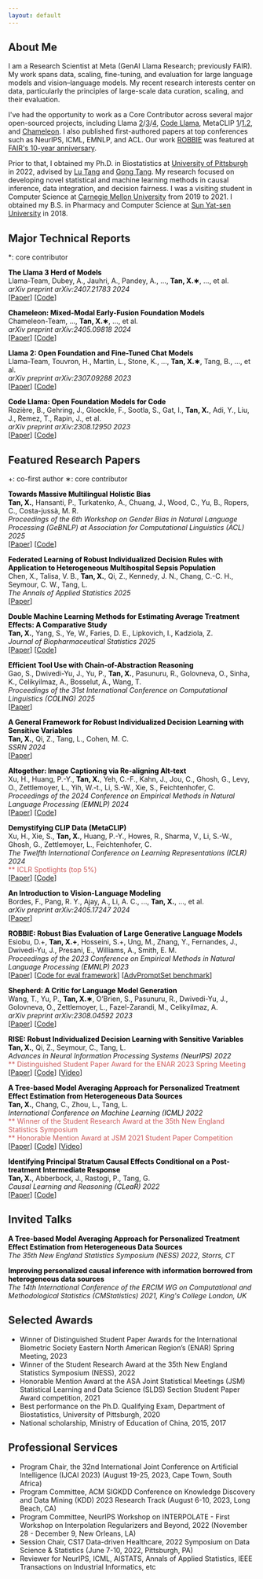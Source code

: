 ```yaml
---
layout: default
---
```

## About Me
I am a Research Scientist at Meta (GenAI Llama Research; previously FAIR). My work spans data, scaling, fine-tuning, and evaluation for large language models and vision–language models. My recent research interests center on data, particularly the principles of large-scale data curation, scaling, and their evaluation.

I've had the opportunity to work as a Core Contributor across several major open-sourced projects, including Llama [2](https://arxiv.org/pdf/2307.09288)/[3](https://arxiv.org/pdf/2407.21783)/[4](https://ai.meta.com/blog/llama-4-multimodal-intelligence/), [Code Llama](https://arxiv.org/pdf/2308.12950), MetaCLIP [1](https://arxiv.org/pdf/2309.16671)/[1.2](https://arxiv.org/pdf/2410.17251), and [Chameleon](https://arxiv.org/pdf/2405.09818). I also published first-authored papers at top conferences such as NeurIPS, ICML, EMNLP, and ACL. Our work [ROBBIE](https://arxiv.org/pdf/2311.18140) was featured at [FAIR's 10-year anniversary](https://ai.meta.com/blog/fair-progress-and-learnings-across-socially-responsible-ai-research/).

Prior to that, I obtained my Ph.D. in Biostatistics at [University of Pittsburgh](https://publichealth.pitt.edu/biostatistics) in 2022, advised by [Lu Tang](https://publichealth.pitt.edu/home/directory/lu-tang) and [Gong Tang](https://publichealth.pitt.edu/home/directory/gong-tang). My research focused on developing novel statistical and machine learning methods in causal inference, data integration, and decision fairness. I was a visiting student in Computer Science at [Carnegie Mellon University](https://www.cs.cmu.edu/) from 2019 to 2021. I obtained my B.S. in Pharmacy and Computer Science at [Sun Yat-sen University](https://www.sysu.edu.cn/sysuen/) in 2018. 

<!-- My research interest lies in developing novel statistical and machine learning methods in <font color='#000000'>causal inference</font>, <font color='#000000'>data integration</font>, and <font color='#000000'>decision fairness</font>. -->
<!-- <strong>data integration</strong>, and <strong>decision fairness</strong>.  -->

<!-- I had been a Graduate student researcher at [NRG Oncology](https://www.nrgoncology.org/) during my PhD. I interned at [Eli Lilly and Company](https://www.lilly.com/) in summer 2021 working with [Shu Yang](https://shuyang.wordpress.ncsu.edu/) and [Ilya Lipkovich](https://scholar.google.com/citations?user=m4bEhasAAAAJ&hl=en). I also worked with [Timothy Girard](https://ccm.pitt.edu/?q=content/girard-timothy) at Department of Critical Care Medicine, University of Pittsburgh.  -->

<!-- I enjoy volunteering. As well as being am a weekly cat care volunteer at [Humane Animal Rescue](https://www.humaneanimalrescue.org/), I was a pro-bono consultant at [Fourth River Solutions](http://www.fourthriversolutions.org/) for local businesses in Pittsburgh. I worked as a data science project reviewer in a global team at [DataKind](https://www.datakind.org/) to help identify impactful and innovative proposals that will help spur inclusive growth during the pandemic in summer 2020. -->


<!-- ## Education
<div align="left">
        <strong> University of Southern California, CA, USA (Aug 2015 - Dec 2018) </strong>
          <a href="https://www.usc.edu/" target="_blank" rel="external">
            <img border="0" src="usc_logo.jpg" align="right" width="70" height="70">
          </a> 
        <ul>
        <li>
          Doctor of Philosophy (Ph.D), Electrical Engineering</li>
        <li>
          Advisor: Prof. Ram Nevatia</li>
      </ul>      
      </div>

<div align="left">
        <strong> Tsinghua University, Beijing, China (Aug 2011 - Jun 2015) </strong>
          <a href="http://www.tsinghua.edu.cn/publish/newthuen/" target="_blank" rel="external">
            <img border="0" src="Tsinghua_Logo.png" align="right" width="70" height="70">
          </a> 
        <ul>
        <li>
          Bachelor of Engineering (B.E), Microelectronics</li>
        <li>
          Graduated with Excellent Thesis Award</li>
      </ul>      
      </div> -->

## Major Technical Reports
*: core contributor

<tr>
<td width="100%">
<p>
    <b><font color='#000000'>The Llama 3 Herd of Models</font></b><br>
    Llama-Team, Dubey, A., Jauhri, A., Pandey, A., ..., <b><font color='#000000'>Tan, X.∗</font></b>, ..., et al.<br>
    <em>arXiv preprint arXiv:2407.21783 2024</em><br>
    <!-- <font color='#CD5C5C'>** Llama 3 introduced 8B, 70B, and 405B-parameter models, trained on 15 trillion tokens and offering up to a 128K context window. It has been widely discussed in media and the AI community for achieving state-of-the-art performance on reasoning, coding, and multilingual benchmarks. The models are fully open-sourced and accessible through Hugging Face and major cloud providers.</font><br> -->
[<a href="https://arxiv.org/abs/2407.21783">Paper</a>] [<a href="https://github.com/meta-llama/llama3">Code</a>]
</p>
</td>
</tr>


<tr>
<td width="100%">
<p>
    <b><font color='#000000'>Chameleon: Mixed-Modal Early-Fusion Foundation Models</font></b><br>
    Chameleon-Team, ..., <b><font color='#000000'>Tan, X.∗</font></b>, ..., et al.<br>
    <em>arXiv preprint arXiv:2405.09818 2024</em><br>
[<a href="https://arxiv.org/abs/2405.09818">Paper</a>] [<a href="https://github.com/facebookresearch/chameleon">Code</a>]
</p>
</td>
</tr>

<tr>
<td width="100%">
<p>
    <b><font color='#000000'>Llama 2: Open Foundation and Fine-Tuned Chat Models</font></b><br>
    Llama-Team, Touvron, H., Martin, L., Stone, K., ..., <b><font color='#000000'>Tan, X.∗</font></b>, Tang, B., ..., et al.<br>
    <em>arXiv preprint arXiv:2307.09288 2023</em><br>
    <!-- <font color='#CD5C5C'>** Llama 2 is widely covered by major media such as The New York Times, The Guardian, and CNBC, and discussed and cited by the academic community. The paper has accumulated about 600 citations within the first three months of publication. The model has been made available on commercial cloud services such as Google Cloud Platform, Amazon Web Services, and Microsoft Azure.</font><br> -->
[<a href="https://arxiv.org/abs/2307.09288">Paper</a>] [<a href="https://github.com/meta-llama/llama">Code</a>]
</p>
</td>
</tr>

<tr>
<td width="100%">
<p>
    <b><font color='#000000'>Code Llama: Open Foundation Models for Code</font></b><br>
    Rozière, B., Gehring, J., Gloeckle, F., Sootla, S., Gat, I., <b><font color='#000000'>Tan, X.</font></b>, Adi, Y., Liu, J., Remez, T., Rapin, J., et al.<br>
    <em>arXiv preprint arXiv:2308.12950 2023</em><br>
    <!-- <font color='#CD5C5C'>** Code Llama is widely covered by major media such as Reuters, The Verge, and Wired. The model has been made available on commercial cloud services such as Google Cloud Platform, Amazon Web Services, and Microsoft Azure.</font><br> -->
[<a href="https://arxiv.org/abs/2308.12950">Paper</a>] [<a href="https://github.com/meta-llama/codellama">Code</a>]
</p>
</td>
</tr>


## Featured Research Papers
+: co-first author
∗: core contributor

<tr>
<td width="100%">
<p>
    <b><font color='#000000'>Towards Massive Multilingual Holistic Bias</font></b><br>
    <b><font color='#000000'>Tan, X.</font></b>, Hansanti, P., Turkatenko, A., Chuang, J., Wood, C., Yu, B., Ropers, C., Costa-jussà, M. R.<br>
    <em>Proceedings of the 6th Workshop on Gender Bias in Natural Language Processing (GeBNLP) at Association for Computational Linguistics (ACL) 2025</em><br>
[<a href="https://aclanthology.org/2025.gebnlp-1.35/">Paper</a>] [<a href="https://github.com/facebookresearch/ResponsibleNLP/tree/main/mmhb">Code</a>]
</p>
</td>
</tr>

<tr>
<td width="100%">
<p>
    <b><font color='#000000'>Federated Learning of Robust Individualized Decision Rules with Application to Heterogeneous Multihospital Sepsis Population</font></b><br>
    Chen, X., Talisa, V. B., <b><font color='#000000'>Tan, X.</font></b>, Qi, Z., Kennedy, J. N., Chang, C.-C. H., Seymour, C. W., Tang, L.<br>
    <em>The Annals of Applied Statistics 2025</em><br>
[<a href="https://projecteuclid.org/journals/annals-of-applied-statistics/volume-19/issue-2/Federated-learning-of-robust-individualized-decision-rules-with-application-to/10.1214/25-AOAS2017.full">Paper</a>]
</p>
</td>
</tr>

<tr>
<td width="100%">
<p>
    <b><font color='#000000'>Double Machine Learning Methods for Estimating Average Treatment Effects: A Comparative Study</font></b><br>
    <b><font color='#000000'>Tan, X.</font></b>, Yang, S., Ye, W., Faries, D. E., Lipkovich, I., Kadziola, Z.<br>
    <em>Journal of Biopharmaceutical Statistics 2025</em><br>
[<a href="https://www.tandfonline.com/doi/abs/10.1080/10543406.2025.2489281">Paper</a>] [<a href="https://github.com/ellenxtan/RealWorld-DoublyRobustML">Code</a>]
</p>
</td>
</tr>

<tr>
<td width="100%">
<p>
    <b><font color='#000000'>Efficient Tool Use with Chain-of-Abstraction Reasoning</font></b><br>
    Gao, S., Dwivedi-Yu, J., Yu, P., <b><font color='#000000'>Tan, X.</font></b>, Pasunuru, R., Golovneva, O., Sinha, K., Celikyilmaz, A., Bosselut, A., Wang, T.<br>
    <em>Proceedings of the 31st International Conference on Computational Linguistics (<font color='#000000'>COLING</font>) 2025</em><br>
[<a href="https://aclanthology.org/2025.coling-main.185/">Paper</a>]
</p>
</td>
</tr>

<tr>
<td width="100%">
<p>
    <b><font color='#000000'>A General Framework for Robust Individualized Decision Learning with Sensitive Variables</font></b><br>
    <b><font color='#000000'>Tan, X.</font></b>, Qi, Z., Tang, L., Cohen, M. C.<br>
    <em>SSRN 2024</em><br>
[<a href="https://ssrn.com/abstract=4722923">Paper</a>]
</p>
</td>
</tr>

<tr>
<td width="100%">
<p>
    <b><font color='#000000'>Altogether: Image Captioning via Re-aligning Alt-text</font></b><br>
    Xu, H., Huang, P.-Y., <b><font color='#000000'>Tan, X.</font></b>, Yeh, C.-F., Kahn, J., Jou, C., Ghosh, G., Levy, O., Zettlemoyer, L., Yih, W.-t., Li, S.-W., Xie, S., Feichtenhofer, C.<br>
    <em>Proceedings of the 2024 Conference on Empirical Methods in Natural Language Processing (<font color='#000000'>EMNLP</font>) 2024</em><br>
[<a href="https://aclanthology.org/2024.emnlp-main.193/">Paper</a>] [<a href="https://github.com/facebookresearch/MetaCLIP">Code</a>]
</p>
</td>
</tr>

<tr>
<td width="100%">
<p>
    <b><font color='#000000'>Demystifying CLIP Data (MetaCLIP)</font></b><br>
    Xu, H., Xie, S., <b><font color='#000000'>Tan, X.</font></b>, Huang, P.-Y., Howes, R., Sharma, V., Li, S.-W., Ghosh, G., Zettlemoyer, L., Feichtenhofer, C.<br>
    <em>The Twelfth International Conference on Learning Representations (<font color='#000000'>ICLR</font>) 2024</em><br>
    <font color='#CD5C5C'>** ICLR Spotlights (top 5%)</font><br>
[<a href="https://openreview.net/forum?id=5BCFlnfE1g">Paper</a>] [<a href="https://github.com/facebookresearch/MetaCLIP">Code</a>]
</p>
</td>
</tr>

<tr>
<td width="100%">
<p>
    <b><font color='#000000'>An Introduction to Vision-Language Modeling</font></b><br>
    Bordes, F., Pang, R. Y., Ajay, A., Li, A. C., ..., <b><font color='#000000'>Tan, X.</font></b>, ..., et al.<br>
    <em>arXiv preprint arXiv:2405.17247 2024</em><br>
[<a href="https://arxiv.org/abs/2405.17247">Paper</a>]
</p>
</td>
</tr>

<tr>
<td width="100%">
<p>
    <b><font color='#000000'>ROBBIE: Robust Bias Evaluation of Large Generative Language Models</font></b><br>
    Esiobu, D.+, <b><font color='#000000'>Tan, X.+</font></b>, Hosseini, S.+, Ung, M., Zhang, Y., Fernandes, J., Dwivedi-Yu, J., Presani, E., Williams, A., Smith, E. M.<br>
    <em>Proceedings of the 2023 Conference on Empirical Methods in Natural Language Processing (<font color='#000000'>EMNLP</font>) 2023</em><br>
[<a href="https://aclanthology.org/2023.emnlp-main.230/">Paper</a>] [<a href="https://github.com/facebookresearch/ResponsibleNLP/tree/main/robbie">Code for eval framework</a>] [<a href="https://github.com/facebookresearch/ResponsibleNLP/tree/main/AdvPromptSet">AdvPromptSet benchmark</a>]
</p>
</td>
</tr>

<tr>
<td width="100%">
<p>
    <b><font color='#000000'>Shepherd: A Critic for Language Model Generation</font></b><br>
    Wang, T., Yu, P., <b><font color='#000000'>Tan, X.∗</font></b>, O’Brien, S., Pasunuru, R., Dwivedi-Yu, J., Golovneva, O., Zettlemoyer, L., Fazel-Zarandi, M., Celikyilmaz, A.<br>
    <em>arXiv preprint arXiv:2308.04592 2023</em><br>
[<a href="https://arxiv.org/abs/2308.04592">Paper</a>] [<a href="https://github.com/facebookresearch/Shepherd">Code</a>]
</p>
</td>
</tr>

<tr>
<td width="100%">
<p>
    <b><font color='#000000'>RISE: Robust Individualized Decision Learning with Sensitive Variables</font></b><br>
    <b><font color='#000000'>Tan, X.</font></b>, Qi, Z., Seymour, C., Tang, L.<br>
    <em>Advances in Neural Information Processing Systems (<font color='#000000'>NeurIPS</font>) 2022</em><br>
    <font color='#CD5C5C'>** Distinguished Student Paper Award for the ENAR 2023 Spring Meeting</font><br>
[<a href="https://arxiv.org/abs/2211.06569">Paper</a>] [<a href="https://github.com/ellenxtan/rise">Code</a>] [<a href="">Video</a>]
</p>
</td>
</tr>


<tr>
<td width="100%">
<p>
    <b><font color='#000000'>A Tree-based Model Averaging Approach for Personalized Treatment Effect Estimation from Heterogeneous Data Sources</font></b><br>
    <b><font color='#000000'>Tan, X.</font></b>, Chang, C., Zhou, L., Tang, L.<br>
    <em>International Conference on Machine Learning (<font color='#000000'>ICML</font>) 2022</em><br>
    <font color='#CD5C5C'>** Winner of the Student Research Award at the 35th New England Statistics Symposium</font><br>
    <font color='#CD5C5C'>** Honorable Mention Award at JSM 2021 Student Paper Competition</font><br>
[<a href="https://proceedings.mlr.press/v162/tan22a/tan22a.pdf">Paper</a>] [<a href="https://github.com/ellenxtan/ifedtree">Code</a>] [<a href="https://slideslive.com/38984007/a-treebased-model-averaging-approach-for-personalized-treatment-effect-estimation-from-heterogeneous-data-sources">Video</a>]
</p>
</td>
</tr>


<tr>
<td width="100%">
<p>
    <b><font color='#000000'>Identifying Principal Stratum Causal Effects Conditional on a Post-treatment Intermediate Response</font></b><br>
    <b><font color='#000000'>Tan, X.</font></b>, Abberbock, J., Rastogi, P., Tang, G.<br>
    <em>Causal Learning and Reasoning (<font color='#000000'>CLeaR</font>) 2022</em><br>
[<a href="https://proceedings.mlr.press/v177/tan22a/tan22a.pdf">Paper</a>] [<a href="https://github.com/ellenxtan/ps_ate">Code</a>] 
</p>
</td>
</tr>


## Invited Talks

<tr>
<td width="100%">
<p>
    <b><font color='#000000'>A Tree-based Model Averaging Approach for Personalized Treatment Effect Estimation from Heterogeneous Data Sources</font></b><br>
    <!-- <b>Xiaoqing Tan</b><br> -->
    <em>The 35th New England Statistics Symposium (NESS) 2022, Storrs, CT</em><br>
</p>
</td>
</tr>

<tr>
<td width="100%">
<p>
    <b><font color='#000000'>Improving personalized causal inference with information borrowed from heterogeneous data sources</font></b><br>
    <!-- <b>Xiaoqing Tan</b><br> -->
    <em>The 14th International Conference of the ERCIM WG on Computational and Methodological Statistics (CMStatistics) 2021, King's College London, UK</em><br>
</p>
</td>
</tr>


## Selected Awards

- Winner of Distinguished Student Paper Awards for the International Biometric Society Eastern North American Region’s (ENAR) Spring Meeting, 2023
- Winner of the Student Research Award at the 35th New England Statistics Symposium (NESS), 2022
- Honorable Mention Award at the ASA Joint Statistical Meetings (JSM) Statistical Learning and Data Science (SLDS) Section Student Paper Award competition, 2021
- Best performance on the Ph.D. Qualifying Exam, Department of Biostatistics, University of Pittsburgh, 2020
- National scholarship, Ministry of Education of China, 2015, 2017


## Professional Services

- Program Chair, the 32nd International Joint Conference on Artificial Intelligence (IJCAI 2023) (August 19-25, 2023, Cape Town, South Africa)
- Program Committee, ACM SIGKDD Conference on Knowledge Discovery and Data Mining (KDD) 2023 Research Track (August 6-10, 2023, Long Beach, CA)
- Program Committee, NeurIPS Workshop on INTERPOLATE - First Workshop on Interpolation Regularizers and Beyond, 2022 (November 28 - December 9, New Orleans, LA)
- Session Chair, CS17 Data-driven Healthcare, 2022 Symposium on Data Science & Statistics (June 7-10, 2022, Pittsburgh, PA)
- Reviewer for NeurIPS, ICML, AISTATS, Annals of Applied Statistics, IEEE Transactions on Industrial Informatics, etc


